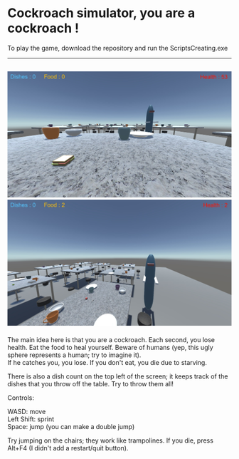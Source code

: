 # Cockroach simulator, you are a cockroach !

To play the game, download the repository and run the ScriptsCreating.exe

--------------
![Gamplay preview 1](https://github.com/ivshiryaev/cockroach-simulator/blob/main/GameplayPhoto1.jpg?raw=true)
![Gamplay preview 2](https://github.com/ivshiryaev/cockroach-simulator/blob/main/GameplayPhoto2.jpg?raw=true)
-----------------

The main idea here is that you are a cockroach. Each second, you lose health. Eat the food to heal yourself. Beware of humans (yep, this ugly sphere represents a human; try to imagine it).<br/> If he catches you, you lose. If you don't eat, you die due to starving.

There is also a dish count on the top left of the screen; it keeps track of the dishes that you throw off the table. Try to throw them all!

Controls:

WASD: move<br/>
Left Shift: sprint<br/>
Space: jump (you can make a double jump)<br/>

Try jumping on the chairs; they work like trampolines. If you die, press Alt+F4 (I didn't add a restart/quit button).
